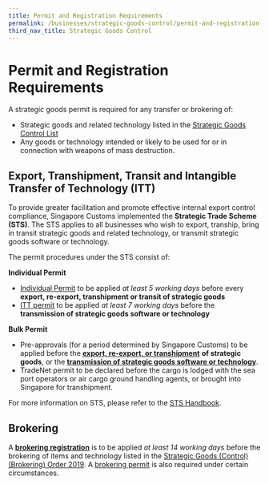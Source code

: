 ```yaml
---
title: Permit and Registration Requirements
permalink: /businesses/strategic-goods-control/permit-and-registration-requirements
third_nav_title: Strategic Goods Control
---
```


# Permit and Registration Requirements

A strategic goods permit is required for any transfer or brokering of:

-   Strategic goods and related technology listed in the [Strategic Goods Control List](https://www.customs.gov.sg/businesses/strategic-goods-control/strategic-goods-control-list)
-   Any goods or technology intended or likely to be used for or in connection with weapons of mass destruction.

## Export, Transhipment, Transit and Intangible Transfer of Technology (ITT)

To provide greater facilitation and promote effective internal export control compliance, Singapore Customs implemented the  **Strategic Trade Scheme (STS)**. The STS applies to all businesses who wish to export, tranship, bring in transit strategic goods and related technology, or transmit strategic goods software or technology.

The permit procedures under the STS consist of:

**Individual Permit**

-   [Individual Permit](https://www.customs.gov.sg/businesses/strategic-goods-control/permit-and-registration-requirements/individual-permit-export-transhipment-and-transit)  to be applied  _at least 5 working days_  before every  **export, re-export, transhipment or transit of strategic goods**
-   [ITT permit](https://www.customs.gov.sg/businesses/strategic-goods-control/permit-and-registration-requirements/intangible-transfer-of-technology-itt)  to be applied  _at least 7 working days_  before the  **transmission of strategic goods software or technology**

**Bulk Permit**

-   Pre-approvals (for a period determined by Singapore Customs) to be applied before the  **[export, re-export, or transhipment](https://www.customs.gov.sg/businesses/strategic-goods-control/permit-and-registration-requirements/bulk-permit-export-transhipment-and-intangible-transfer-of-technology)** **of strategic goods**, or the  **[transmission of strategic goods software or technology](https://www.customs.gov.sg/businesses/strategic-goods-control/permit-and-registration-requirements/intangible-transfer-of-technology-itt)**.
-   TradeNet permit to be declared before the cargo is lodged with the sea port operators or air cargo ground handling agents, or brought into Singapore for transhipment.

For more information on STS, please refer to the [STS Handbook](https://www.customs.gov.sg/-/media/strategic-trade-scheme-handbook-updated-1-oct-2019.pdf?la=en&hash=B422E1A2CFBEAEB2EA4CE84E56113FD240CFBCBA).

## Brokering

A  **[brokering registration](https://www.customs.gov.sg/businesses/strategic-goods-control/permit-and-registration-requirements/brokering)** is to be applied _at least 14 working days_  before the brokering of items and technology listed in the  [Strategic Goods (Control) (Brokering) Order 2019](https://sso.agc.gov.sg/SL/SGCA2002-S534-2019?DocDate=20190801=20190801). A  [brokering permit](https://www.customs.gov.sg/businesses/strategic-goods-control/permit-and-registration-requirements/brokering#applying)  is also required under certain circumstances.
